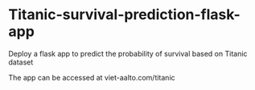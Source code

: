 # Titanic-survival-prediction-flask-app
Deploy a flask app to predict the probability of survival based on Titanic dataset


The app can be accessed at viet-aalto.com/titanic
